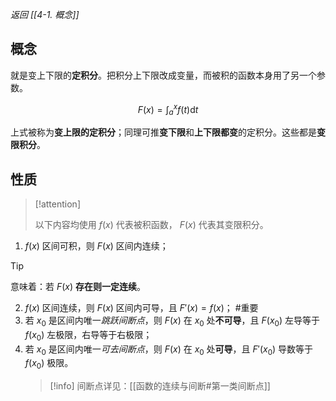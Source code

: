 *返回 [[4-1. 概念]]*

## 概念

就是变上下限的**定积分**。把积分上下限改成变量，而被积的函数本身用了另一个参数。

$$
F(x) = \int^{x}_{a} f(t) \mathrm{d}t
$$

上式被称为**变上限的定积分**；同理可推**变下限**和**上下限都变**的定积分。这些都是**变限积分**。

## 性质

> [!attention] 
> 
> 以下内容均使用 $f(x)$ 代表被积函数， $F(x)$ 代表其变限积分。

1. $f(x)$ 区间可积，则 $F(x)$ 区间内连续；
> [!tip]
>  
> 意味着：若 $F(x)$ **存在则一定连续**。
2. $f(x)$ 区间连续，则 $F(x)$ 区间内可导，且 $F'(x) = f(x)$； #重要 
3. 若 $x_0$ 是区间内唯一*跳跃间断点*，则 $F(x)$ 在 $x_0$ 处**不可导**，且 $F(x_0)$ 左导等于 $f(x_0)$ 左极限，右导等于右极限；
4. 若 $x_0$ 是区间内唯一*可去间断点*，则 $F(x)$ 在 $x_0$ 处**可导**，且 $F'(x_{0})$ 导数等于$f(x_0)$ 极限。
	> [!info] 
	> 间断点详见：[[函数的连续与间断#第一类间断点]]
